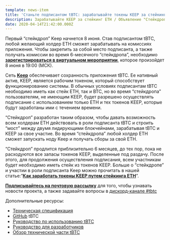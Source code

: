 ```yaml
---
template: news-item
title: 'Станьте подписантом tBTC: зарабатывайте токены KEEP за стейкинг ETH'
description: Зарабатывайте KEEP за стейкинг ETH / Объявление "Стейкдропа"
date: 2020-04-14T21:42:00.000Z
---
```

Первый “стейкдроп”  Keep начнется 8 июня. Став подписантом tBTC, любой желающий холдер ETH сможет зарабатывать на комиссиях приложения. Чтобы закрепить за собой место подписанта, а также получать комиссии во время 6-месячного “стейкдропа”, необходимо **[зарегистрироваться в виртуальном мероприятии](https://www.crowdcast.io/e/keep-stakedrop---live/register)**, которое произойдет 8 июня в 19:00 (МСК).

Сеть **[Keep](https://keep.network/)** обеспечивает сохранность приложения tBTC. Ее нативный актив, KEEP, является рабочим токеном, который способствует функционированию системы. В обычных условиях подписантам tBTC необходимо иметь как стейк ETH, так и BTC, но во время “стейкдропа” пользователям, не имеющим KEEP, будет разрешено осуществлять подписание с использованием только ETH и тех токенов KEEP, которые будут заработаны ими с течением времени.

“Стейкдроп” разработан таким образом, чтобы давать возможность всем холдерам ETH действовать в роли подписанта tBTC и строить “мост” между двумя лидирующими блокчейнами, зарабатывая tBTC и KEEP за свое участие. Во время “стейкдропа” любой холдер ETH сможет запускать ноду Keep и получать сборы за свой ETH.

“Стейкдроп” продлится приблизительно 6 месяцев, до тех пор, пока не расходуются все запасы токенов KEEP, выделенные под раздачу. После этого, для продолжения осуществления подписания, всем участникам будет необходимо иметь стейк из токенов KEEP. Больше о “cтейкдропе” и участии в роли подписанта Keep можно прочитать в нашей статье:”**[Как заработать токены KEEP путем стейкинга ETH](https://blog.keep.network/how-to-get-keep-stake-eth-42252ee11863)**”.

**[Подписывайтесь на почтовую рассылку](https://tbtc.network/#mailing-list)** для того, чтобы узнавать новости проекта, а также задавайте вопросы в [дискорд-канале #tbtc](https://discord.gg/wYezN7v)

Дополнительные ресурсы:

* [Техническая спецификация](http://docs.keep.network/tbtc/index.pdf)
* [GitHub](https://github.com/keep-network/tbtc) tBTC
* [Руководство по использованию tBTC](https://tbtc.network/developers/how-to-use-the-tbtc-dapp)
* [Руководство для разработчиков](https://tbtc.network/developers/how-to-integrate-tbtc-into-your-defi-dapp)
* [Обзор технической части tBTC](https://tbtc.network/developers/tbtc-technical-system-overview)
